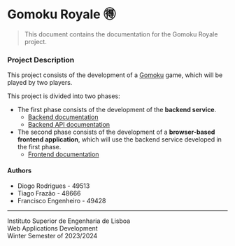 # Gomoku Royale 🉐 

> This document contains the documentation for the Gomoku Royale project.

### Project Description

This project consists of the development of a [Gomoku](https://en.wikipedia.org/wiki/Gomoku) game, which will be played
by two players.

This project is divided into two phases:

- The first phase consists of the development of the **backend service**.
  - [Backend documentation](code/jvm/docs/gomoku-backend-impl.md)
  - [Backend API documentation](docs/gomoku-backend-api.md)
- The second phase consists of the development of a **browser-based frontend application**, which will use the backend
  service developed in the first phase.
  - [Frontend documentation](code/js/gomoku-frontend-impl.md)

#### Authors

- Diogo Rodrigues - 49513
- Tiago Frazão - 48666
- Francisco Engenheiro - 49428

---

Instituto Superior de Engenharia de Lisboa<br>
Web Applications Development<br>
Winter Semester of 2023/2024
